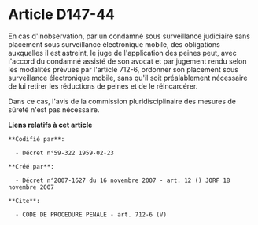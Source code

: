# Article D147-44

En cas d'inobservation, par un condamné sous surveillance judiciaire sans placement sous surveillance électronique mobile,
des obligations auxquelles il est astreint, le juge de l'application des peines peut, avec l'accord du condamné assisté de
son avocat et par jugement rendu selon les modalités prévues par l'article 712-6, ordonner son placement sous surveillance
électronique mobile, sans qu'il soit préalablement nécessaire de lui retirer les réductions de peines et de le réincarcérer.

Dans ce cas, l'avis de la commission pluridisciplinaire des mesures de sûreté n'est pas nécessaire.

**Liens relatifs à cet article**

	**Codifié par**:

	  - Décret n°59-322 1959-02-23

	**Créé par**:

	  - Décret n°2007-1627 du 16 novembre 2007 - art. 12 () JORF 18 novembre 2007

	**Cite**:

	  - CODE DE PROCEDURE PENALE - art. 712-6 (V)
